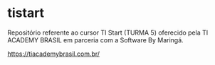 # tistart
Repositório referente ao cursor TI Start (TURMA 5) oferecido pela TI ACADEMY BRASIL em parceria com a Software By Maringá.

https://tiacademybrasil.com.br/
